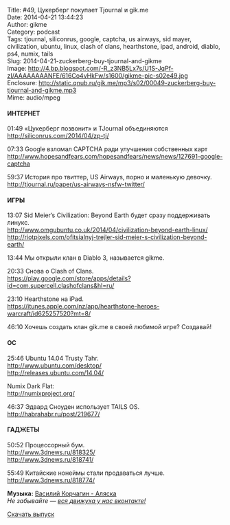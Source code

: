 Title: #49, Цукерберг покупает Tjournal и gik.me  
Date: 2014-04-21 13:44:23  
Author: gikme  
Category: podcast  
Tags: tjournal, siliconrus, google, captcha, us airways, sid mayer, civilization, ubuntu, linux, clash of clans, hearthstone, ipad, android, diablo, ps4, numix, tails  
Slug: 2014-04-21-zuckerberg-buy-tjournal-and-gikme  
Image: http://4.bp.blogspot.com/-R_z3NB5Lx7s/U1S-JqPf-zI/AAAAAAAANFE/616Co4vHkFw/s1600/gikme-pic-s02e49.jpg  
Enclosure: http://static.qnub.ru/gik.me/mp3/s02/00049-zuckerberg-buy-tjournal-and-gikme.mp3  
Mime: audio/mpeg

#### ИНТЕРНЕТ

01:49 «Цукерберг позвонит» и TJournal объединяются  
<http://siliconrus.com/2014/04/zp-tj/>

07:33 Google взломал CAPTCHA ради улучшения собственных карт  
<http://www.hopesandfears.com/hopesandfears/news/news/127691-google-captcha>

59:37 История про твиттер, US Airways, порно и маленькую девочку.  
<http://tjournal.ru/paper/us-airways-nsfw-twitter/>

#### ИГРЫ

13:07 Sid Meier’s Civilization: Beyond Earth будет сразу поддерживать  
линукс.  
<http://www.omgubuntu.co.uk/2014/04/civilization-beyond-earth-linux/>  
<http://riotpixels.com/ofitsialnyj-trejler-sid-meier-s-civilization-beyond-earth/>

13:44 Мы открыли клан в Diablo 3, называется gikme.

20:33 Снова о Clash of Clans.  
<https://play.google.com/store/apps/details?id=com.supercell.clashofclans&hl=ru/>

23:10 Hearthstone на iPad.  
<https://itunes.apple.com/nz/app/hearthstone-heroes-warcraft/id625257520?mt=8/>

46:10 Хочешь создать клан gik.me в своей любимой игре? Создавай!

#### ОС

25:46 Ubuntu 14.04 Trusty Tahr.  
<http://www.ubuntu.com/desktop/>  
<http://releases.ubuntu.com/14.04/>

Numix Dark Flat:   
<http://numixproject.org/>

46:37 Эдвард Сноуден использует TAILS OS.  
<http://habrahabr.ru/post/219677/>

#### ГАДЖЕТЫ

50:52 Процессорный бум.  
<http://www.3dnews.ru/818325/>  
<http://www.3dnews.ru/818741/>

55:49 Китайские нонеймы стали продаваться лучше.  
<http://www.3dnews.ru/818774/>

**Музыка:** [Василий Корчагин - Аляска](http://vk.com/bacc3)  
*Не забывайте — [вся движуха у нас вконтакте!](http://vk.com/gikme)*

[Скачать выпуск](http://static.qnub.ru/gik.me/mp3/s02/00049-zuckerberg-buy-tjournal-and-gikme.mp3)


